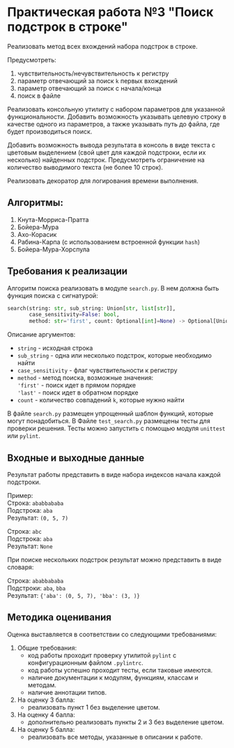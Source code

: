 # Практическая работа №3 "Поиск подстрок в строке"

Реализовать метод всех вхождений набора подстрок в строке.

Предусмотреть:
1) чувствительность/нечувствительность к регистру
2) параметр отвечающий за поиск `k` первых вхождений
3) параметр отвечающий за поиск с начала/конца
4) поиск в файле

Реализовать консольную утилиту с набором параметров для
указанной функциональности.
Добавить возможность указывать целевую строку в качестве одного
из параметров, а также указывать путь до файла, где будет
производиться поиск.

Добавить возможность вывода результата в консоль в виде текста с
цветовым выделением (свой цвет для каждой подстроки, если их
несколько) найденных подстрок. Предусмотреть ограничение на
количество выводимого текста (не более 10 строк).

Реализовать декоратор для логирования времени выполнения. 

## Алгоритмы:

1) Кнута-Морриса-Пратта
2) Бойера-Мура
3) Ахо-Корасик
4) Рабина-Карпа (с использованием встроенной функции ```hash```)
5) Бойера-Мура-Хорспула

##  Требования к реализации
Алгоритм поиска реализовать в модуле `search.py`.
В нем должна быть функция поиска с сигнатурой:

```python
search(string: str, sub_string: Union[str, list[str]],
	   case_sensitivity=False: bool,
	   method: str='first', count: Optional[int]=None) -> Optional[Union[tuple[int, ...], dict[str, tuple[int, ...]]]]
```

Описание аргументов:

- ```string```           - исходная строка
- ```sub_string```       - одна или несколько подстрок, которые необходимо найти
- ```case_sensitivity``` - флаг чувствительности к регистру
- ```method```           - метод поиска, возможные значения:<br>
						   ```'first'``` - поиск идет в прямом порядке<br>
						   ```'last'``` - поиск идет в обратном порядке<br>
- ```count```            - количество совпадений `k`, которые нужно найти

В файле `search.py` размещен упрощенный шаблон функций, которые могут
понадобиться. В Файле `test_search.py` размещены тесты для проверки
решения. Тесты можно запустить с помощью модуля `unittest` или `pylint`.

## Входные и выходные данные

Результат работы представить в виде набора индексов начала
каждой подстроки.

Пример: <br>
Строка: ```ababbababa```<br>
Подстрока: ```aba```<br>
Результат: ```(0, 5, 7)```<br>

Строка: ```abc```<br>
Подстрока: ```aba```<br>
Результат: ```None```<br>

При поиске нескольких подстрок результат можно представить в виде словаря:

Строка: ```ababbababa```<br>
Подстроки: ```aba```, ```bba```<br>
Результат: ```{'aba': (0, 5, 7), 'bba': (3, )}```<br>

## Методика оценивания

Оценка выставляется в соответствии со следующими требованиями:

1) Общие требования:
    - код работы проходит проверку утилитой `pylint` с конфигурационным
    файлом `.pylintrc`.
    - код работы успешно проходит тесты, если таковые имеются.
    - наличие документации к модулям, функциям, классам и методам.
    - наличие аннотации типов.
2) На оценку 3 балла:
    - реализовать пункт 1 без выделение цветом.
3) На оценку 4 балла:
    - дополнительно реализовать пункты 2 и 3 без выделение цветом.
4) На оценку 5 балла:
    - реализовать все методы, указанные в описании к работе. 

<!-- 
## Полезные материалы

- [How to print colored text to the terminal?](https://stackoverflow.com/questions/287871/how-to-print-colored-text-to-the-terminal)
- [Как поменять цвет текста при выводе в консоль?](https://ru.stackoverflow.com/questions/1061433/%D0%9A%D0%B0%D0%BA-%D0%BF%D0%BE%D0%BC%D0%B5%D0%BD%D1%8F%D1%82%D1%8C-%D1%86%D0%B2%D0%B5%D1%82-%D1%82%D0%B5%D0%BA%D1%81%D1%82%D0%B0-%D0%BF%D1%80%D0%B8-%D0%B2%D1%8B%D0%B2%D0%BE%D0%B4%D0%B5-%D0%B2-%D0%BA%D0%BE%D0%BD%D1%81%D0%BE%D0%BB%D1%8C)
- [colorama](https://github.com/tartley/colorama)
-->
